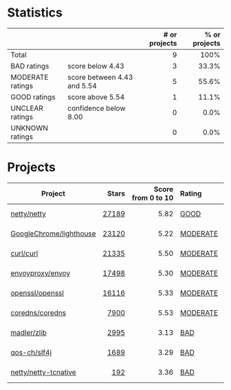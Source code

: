 # Statistics

|                  |                                                         | # or projects             |  % or projects              |
| :--------------- | :------------------------------------------------------ | ------------------------: | --------------------------: |
| Total            |                                                         | 9      |                        100% |
| BAD ratings      | score below 4.43                        | 3      |      33.3% |
| MODERATE ratings | score between 4.43 and 5.54 | 5 | 55.6% |
| GOOD ratings     | score above 5.54                            | 1     |     11.1% |
| UNCLEAR ratings  | confidence below 8.00                    | 0  |  0.0% |
| UNKNOWN ratings  |                                                         | 0  |  0.0% |

# Projects

| Project | Stars | Score<br>from&nbsp;0&nbsp;to&nbsp;10 | Rating | Confidence | Last<br>updated |
| ------- | ----: | -----------------------------------: | :----- | :--------- | --------------- |
| [netty/netty](netty/netty.md) | [27189](https://github.com/netty/netty) | 5.82 | [GOOD](netty/netty.md) | 10.00 | Jul 23, 2021 |
| [GoogleChrome/lighthouse](GoogleChrome/lighthouse.md) | [23120](https://github.com/GoogleChrome/lighthouse) | 5.22 | [MODERATE](GoogleChrome/lighthouse.md) | 10.00 | Jul 23, 2021 |
| [curl/curl](curl/curl.md) | [21335](https://github.com/curl/curl) | 5.50 | [MODERATE](curl/curl.md) | 10.00 | Jul 23, 2021 |
| [envoyproxy/envoy](envoyproxy/envoy.md) | [17498](https://github.com/envoyproxy/envoy) | 5.30 | [MODERATE](envoyproxy/envoy.md) | 10.00 | Jul 23, 2021 |
| [openssl/openssl](openssl/openssl.md) | [16116](https://github.com/openssl/openssl) | 5.33 | [MODERATE](openssl/openssl.md) | 10.00 | Jul 23, 2021 |
| [coredns/coredns](coredns/coredns.md) | [7900](https://github.com/coredns/coredns) | 5.53 | [MODERATE](coredns/coredns.md) | 9.87 | Jul 23, 2021 |
| [madler/zlib](madler/zlib.md) | [2995](https://github.com/madler/zlib) | 3.13 | [BAD](madler/zlib.md) | 10.00 | Jul 23, 2021 |
| [qos-ch/slf4j](qos-ch/slf4j.md) | [1689](https://github.com/qos-ch/slf4j) | 3.29 | [BAD](qos-ch/slf4j.md) | 10.00 | Jul 23, 2021 |
| [netty/netty-tcnative](netty/netty-tcnative.md) | [192](https://github.com/netty/netty-tcnative) | 3.36 | [BAD](netty/netty-tcnative.md) | 9.87 | Jul 23, 2021 |

